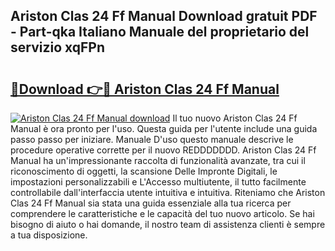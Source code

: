 ## Ariston Clas 24 Ff Manual Download gratuit PDF - Part-qka Italiano Manuale del proprietario del servizio xqFPn

# <h2><a href="http://dfgagj.blite.top/?on=Ariston+Clas+24+Ff+Manual">🔗Download 👉🔴 Ariston Clas 24 Ff Manual</a></h2>

[![Ariston Clas 24 Ff Manual download](https://i.imgur.com/lujVjoI.png)](http://dfgagj.blite.top/?on=Ariston+Clas+24+Ff+Manual)
Il tuo nuovo Ariston Clas 24 Ff Manual è ora pronto per l'uso. Questa guida per l'utente include una guida passo passo per iniziare. Manuale D'uso questo manuale descrive le procedure operative corrette per il nuovo REDDDDDDD. Ariston Clas 24 Ff Manual ha un'impressionante raccolta di funzionalità avanzate, tra cui il riconoscimento di oggetti, la scansione Delle Impronte Digitali, le impostazioni personalizzabili e L'Accesso multiutente, il tutto facilmente controllabile dall'interfaccia utente intuitiva e intuitiva. Riteniamo che Ariston Clas 24 Ff Manual sia stata una guida essenziale alla tua ricerca per comprendere le caratteristiche e le capacità del tuo nuovo articolo. Se hai bisogno di aiuto o hai domande, il nostro team di assistenza clienti è sempre a tua disposizione.
